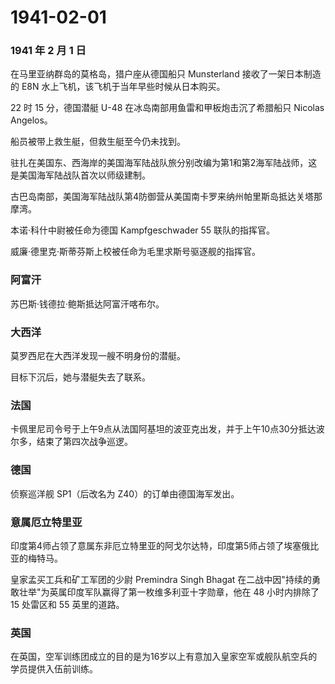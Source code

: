 # 1941-02-01

### 1941 年 2 月 1 日

在马里亚纳群岛的莫格岛，猎户座从德国船只 Munsterland
接收了一架日本制造的 E8N 水上飞机，该飞机于当年早些时候从日本购买。

22 时 15 分，德国潜艇 U-48 在冰岛南部用鱼雷和甲板炮击沉了希腊船只
Nicolas Angelos。

船员被带上救生艇，但救生艇至今仍未找到。

驻扎在美国东、西海岸的美国海军陆战队旅分别改编为第1和第2海军陆战师，这是美国海军陆战队首次以师级建制。

古巴岛南部，美国海军陆战队第4防御营从美国南卡罗来纳州帕里斯岛抵达关塔那摩湾。

本诺·科什中尉被任命为德国 Kampfgeschwader 55 联队的指挥官。

威廉·德里克·斯蒂芬斯上校被任命为毛里求斯号驱逐舰的指挥官。

### 阿富汗

苏巴斯·钱德拉·鲍斯抵达阿富汗喀布尔。

### 大西洋

莫罗西尼在大西洋发现一艘不明身份的潜艇。

目标下沉后，她与潜艇失去了联系。

### 法国

卡佩里尼司令号于上午9点从法国阿基坦的波亚克出发，并于上午10点30分抵达波尔多，结束了第四次战争巡逻。

### 德国

侦察巡洋舰 SP1（后改名为 Z40）的订单由德国海军发出。

### 意属厄立特里亚

印度第4师占领了意属东非厄立特里亚的阿戈尔达特，印度第5师占领了埃塞俄比亚的梅特马。

皇家孟买工兵和矿工军团的少尉 Premindra Singh Bhagat
在二战中因"持续的勇敢壮举"为英属印度军队赢得了第一枚维多利亚十字勋章，他在
48 小时内排除了 15 处雷区和 55 英里的道路。

### 英国

在英国，空军训练团成立的目的是为16岁以上有意加入皇家空军或舰队航空兵的学员提供入伍前训练。